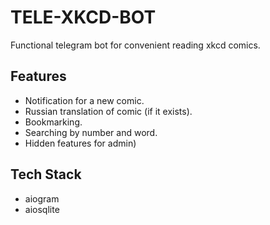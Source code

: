 # TELE-XKCD-BOT

Functional telegram bot for convenient reading xkcd comics.

## Features
- Notification for a new comic.
- Russian translation of comic (if it exists).
- Bookmarking.
- Searching by number and word.
- Hidden features for admin)

## Tech Stack

- aiogram
- aiosqlite
